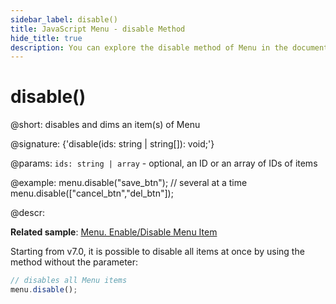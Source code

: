 ```yaml
---
sidebar_label: disable()
title: JavaScript Menu - disable Method 
hide_title: true
description: You can explore the disable method of Menu in the documentation of the DHTMLX JavaScript UI library. Browse developer guides and API reference, try out code examples and live demos, and download a free 30-day evaluation version of DHTMLX Suite 7.
---
```

 
# disable()

@short: disables and dims an item(s) of Menu

@signature: {'disable(ids: string | string[]): void;'}

@params:
`ids: string | array` - optional, an ID or an array of IDs of items

@example:
menu.disable("save_btn");
// several at a time
menu.disable(["cancel_btn","del_btn"]);

@descr:

**Related sample**: [Menu. Enable/Disable Menu Item](https://snippet.dhtmlx.com/zuoam7r7)

Starting from v7.0, it is possible to disable all items at once by using the method without the parameter:

~~~js
// disables all Menu items
menu.disable();
~~~
